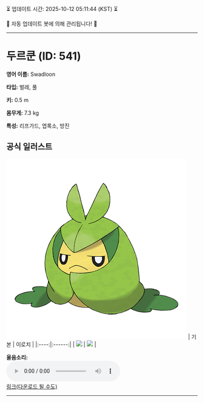 
⏳ 업데이트 시간: 2025-10-12 05:11:44 (KST) ⏳

🤖 자동 업데이트 봇에 의해 관리됩니다! 🤖

---

# 두르쿤 (ID: 541)
**영어 이름:** Swadloon

**타입:** 벌레, 풀

**키:** 0.5 m

**몸무게:** 7.3 kg

**특성:** 리프가드, 엽록소, 방진

## 공식 일러스트
![](https://raw.githubusercontent.com/PokeAPI/sprites/master/sprites/pokemon/other/official-artwork/541.png)
| 기본 | 이로치 |
|:----:|:------:|
| <img src="http://play.pokemonshowdown.com/sprites/ani/swadloon.gif" width="200"> | <img src="http://play.pokemonshowdown.com/sprites/ani-shiny/swadloon.gif" width="200"> |

**울음소리:**<br><audio controls src="https://raw.githubusercontent.com/PokeAPI/cries/main/cries/pokemon/latest/541.ogg"></audio><br> [링크(다운로드 될 수도)](https://raw.githubusercontent.com/PokeAPI/cries/main/cries/pokemon/latest/541.ogg)


---

